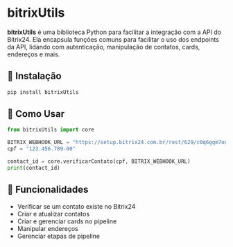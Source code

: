# bitrixUtils

**bitrixUtils** é uma biblioteca Python para facilitar a integração com a API do Bitrix24.
Ela encapsula funções comuns para facilitar o uso dos endpoints da API, lidando com autenticação, manipulação de contatos, cards, endereços e mais.

## 📌 Instalação
```Bash
pip install bitrixUtils
```

## 🚀 Como Usar
```python
from bitrixUtils import core

BITRIX_WEBHOOK_URL = "https://setup.bitrix24.com.br/rest/629/c0q6gqm7og1bs91k/"
cpf = "123.456.789-00"

contact_id = core.verificarContato(cpf, BITRIX_WEBHOOK_URL)
print(contact_id)
```

## 🔧 Funcionalidades
- Verificar se um contato existe no Bitrix24
- Criar e atualizar contatos
- Criar e gerenciar cards no pipeline
- Manipular endereços
- Gerenciar etapas de pipeline